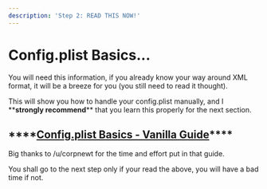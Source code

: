 ```yaml
---
description: 'Step 2: READ THIS NOW!'
---
```


# Config.plist Basics...

You will need this information, if you already know your way around XML format, it will be a breeze for you \(you still need to read it thought\). 

This will show you how to handle your config.plist manually, and I \*\***strongly recommend**\*\* that you learn this properly for the next section.

## \*\*\*\*[**Config.plist Basics - Vanilla Guide**](https://hackintosh.gitbook.io/-r-hackintosh-vanilla-desktop-guide/config.plist-basics)\*\*\*\*

Big thanks to /u/corpnewt for the time and effort put in that guide.

You shall go to the next step only if your read the above, you will have a bad time if not.

